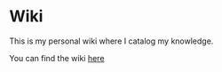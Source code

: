 Wiki
====

This is my personal wiki where I catalog my knowledge.

You can find the wiki [here](https://github.com/nryoung/wiki/wiki)
